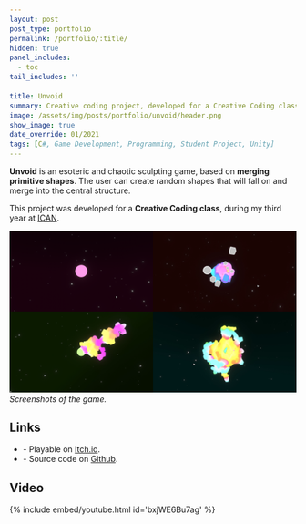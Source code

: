 ```yaml
---
layout: post
post_type: portfolio
permalink: /portfolio/:title/
hidden: true
panel_includes:
  - toc
tail_includes: ''

title: Unvoid
summary: Creative coding project, developed for a Creative Coding class, during my third year at ICAN.
image: /assets/img/posts/portfolio/unvoid/header.png
show_image: true
date_override: 01/2021
tags: [C#, Game Development, Programming, Student Project, Unity]
---
```


**Unvoid** is an esoteric and chaotic sculpting game, based on **merging primitive shapes**. The user can create random shapes that will fall on and merge into the central structure.

This project was developed for a **Creative Coding class**, during my third year at [ICAN](https://www.ican-design.fr/).

![](/assets/img/posts/portfolio/unvoid/unvoid_screenshots.png)
_Screenshots of the game._

## Links

- <i class="fa-brands fa-itch-io"></i> - Playable on [Itch.io](https://orsopidou.itch.io/ccoding).
- <i class="fa-brands fa-github"></i> - Source code on [Github](https://github.com/Orso2p2n/unvoid).

## Video

{% include embed/youtube.html id='bxjWE6Bu7ag' %}
